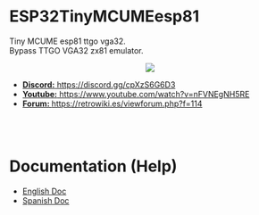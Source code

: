 # ESP32TinyMCUMEesp81
Tiny MCUME esp81 ttgo vga32.<br>
Bypass TTGO VGA32 zx81 emulator.

<center><img src='https://raw.githubusercontent.com/rpsubc8/ESP32TinyFake86/main/preview/previewzx81.gif'></center>
<ul>
 <li><a href='https://discord.gg/cpXzS6G6D3'><b>Discord:</b> https://discord.gg/cpXzS6G6D3</a></li>
 <li><a href='https://www.youtube.com/watch?v=nFVNEgNH5RE'><b>Youtube:</b> https://www.youtube.com/watch?v=nFVNEgNH5RE</a></li>
 <li><a href='https://retrowiki.es/viewforum.php?f=114'><b>Forum: </b>https://retrowiki.es/viewforum.php?f=114</a></li>
</ul>

<br><br>
<h1>Documentation (Help)</h1>
<ul>
 <li><a href='readmeEnglish.md'>English Doc</a></li>
 <li><a href='readmeSpanish.md'>Spanish Doc</a></li>
</ul>
